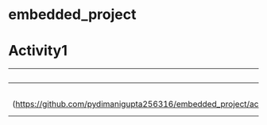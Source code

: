 # embedded_project


# Activity1



|Build|Cppcheck|codacy|
|:--:|:--:|:--:|
|[![Compile-Linux](https://github.com/pydimanigupta256316/embedded_project/actions/workflows/Compile.yml/badge.svg(https://github.com/pydimanigupta256316/embedded_project/actions/workflows/Compile.yml)|[![cppcheck](https://github.com/pydimanigupta256316/embedded_project/actions/workflows/CodeQulaity.yml/badge.svg(https://github.com/pydimanigupta256316/embedded_project/actions/workflows/CodeQulaity.yml)|[![Codacy Badge](https://app.codacy.com/project/badge/Grade/46c06e04ab0e438c83270fd5ba8e13d9)](https://www.codacy.com/gh/pydimanigupta256316/embedded_project/dashboardutm_source=github.com&amp;utm_medium=referral&amp;utm_content=pydimanigupta256316/embedded_project&amp;utm_campaign=Badge_Grade)|


